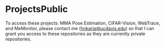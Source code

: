 # ProjectsPublic

To access these projects: MMA Pose Estimation, CIFAR-Vision, WebTrace, and MeMonitor, please contact me (hnkaria@ucdavis.edu) so that I can grant you access to these repositories as they are currently private repositories.
